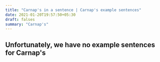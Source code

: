 ```yaml
---
title: "Carnap's in a sentence | Carnap's example sentences"
date: 2021-01-20T19:57:50+05:30
draft: falses
summary: "Carnap's"
---
```

## Unfortunately, we have no example sentences for Carnap's                 
